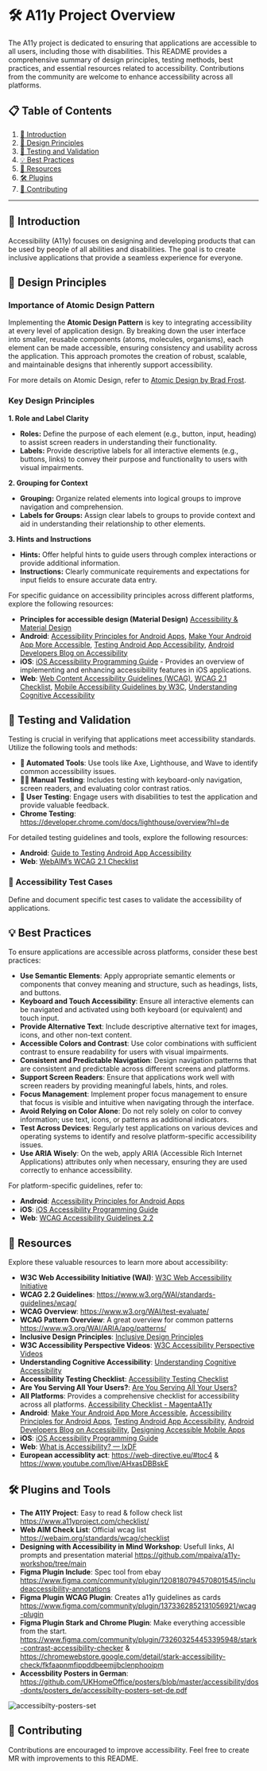# 🛠️ A11y Project Overview

The A11y project is dedicated to ensuring that applications are accessible to all users, including those with disabilities. This README provides a comprehensive summary of design principles, testing methods, best practices, and essential resources related to accessibility. Contributions from the community are welcome to enhance accessibility across all platforms.

## 📋 Table of Contents

1. [👋 Introduction](#-introduction)
2. [🎨 Design Principles](#-design-principles)
3. [🧪 Testing and Validation](#-testing-and-validation)
4. [💡 Best Practices](#-best-practices)
5. [🔗 Resources](#-resources)
6. [🛠️ Plugins](#-plugins-and-tools)
7. [🤝 Contributing](#-contributing)

---

## 👋 Introduction

Accessibility (A11y) focuses on designing and developing products that can be used by people of all abilities and disabilities. The goal is to create inclusive applications that provide a seamless experience for everyone.

## 🎨 Design Principles

### Importance of Atomic Design Pattern

Implementing the **Atomic Design Pattern** is key to integrating accessibility at every level of application design. By breaking down the user interface into smaller, reusable components (atoms, molecules, organisms), each element can be made accessible, ensuring consistency and usability across the application. This approach promotes the creation of robust, scalable, and maintainable designs that inherently support accessibility.

For more details on Atomic Design, refer to [Atomic Design by Brad Frost](http://bradfrost.com/blog/post/atomic-web-design/).

### Key Design Principles

**1. Role and Label Clarity**
* **Roles:** Define the purpose of each element (e.g., button, input, heading) to assist screen readers in understanding their functionality. 
* **Labels:** Provide descriptive labels for all interactive elements (e.g., buttons, links) to convey their purpose and functionality to users with visual impairments. 

**2. Grouping for Context**
* **Grouping:** Organize related elements into logical groups to improve navigation and comprehension. 
* **Labels for Groups:** Assign clear labels to groups to provide context and aid in understanding their relationship to other elements.

**3. Hints and Instructions**
* **Hints:** Offer helpful hints to guide users through complex interactions or provide additional information.
* **Instructions:** Clearly communicate requirements and expectations for input fields to ensure accurate data entry.

For specific guidance on accessibility principles across different platforms, explore the following resources:
- **Principles for accessible design (Material Design)** [Accessibility & Material Design](https://m3.material.io/foundations/overview/principles)
- **Android**: [Accessibility Principles for Android Apps](https://developer.android.com/guide/topics/ui/accessibility/principles?authuser=1), [Make Your Android App More Accessible](https://developer.android.com/courses/pathways/make-your-android-app-accessible), [Testing Android App Accessibility](https://developer.android.com/guide/topics/ui/accessibility/testing?authuser=1&continue=https%3A%2F%2Fdeveloper.android.com%2Fcourses%2Fpathways%2Fmake-your-android-app-accessible%3Fauthuser%3D1%23article-https%3A%2F%2Fdeveloper.android.com%2Fguide%2Ftopics%2Fui%2Faccessibility%2Ftesting), [Android Developers Blog on Accessibility](https://android-developers.googleblog.com/2012/04/accessibility-are-you-serving-all-your-users.html)
- **iOS**: [iOS Accessibility Programming Guide](https://developer.apple.com/documentation/uikit/accessibility) - Provides an overview of implementing and enhancing accessibility features in iOS applications.
- **Web**: [Web Content Accessibility Guidelines (WCAG)](https://www.w3.org/WAI/standards-guidelines/wcag/), [WCAG 2.1 Checklist](https://webaim.org/standards/wcag/checklist), [Mobile Accessibility Guidelines by W3C](https://www.w3.org/WAI/standards-guidelines/mobile/), [Understanding Cognitive Accessibility](https://www.w3.org/WAI/people-use-web/abilities-barriers/cognitive/)

## 🧪 Testing and Validation

Testing is crucial in verifying that applications meet accessibility standards. Utilize the following tools and methods:

- **🔧 Automated Tools**: Use tools like Axe, Lighthouse, and Wave to identify common accessibility issues.
- **👨‍🏫 Manual Testing**: Includes testing with keyboard-only navigation, screen readers, and evaluating color contrast ratios.
- **👥 User Testing**: Engage users with disabilities to test the application and provide valuable feedback.
- **Chrome Testing**: https://developer.chrome.com/docs/lighthouse/overview?hl=de

For detailed testing guidelines and tools, explore the following resources:

- **Android**: [Guide to Testing Android App Accessibility](https://developer.android.com/guide/topics/ui/accessibility/testing)
- **Web**: [WebAIM’s WCAG 2.1 Checklist](https://webaim.org/standards/wcag/checklist)

### 📑 Accessibility Test Cases

Define and document specific test cases to validate the accessibility of applications.

## 💡 Best Practices

To ensure applications are accessible across platforms, consider these best practices:

- **Use Semantic Elements**: Apply appropriate semantic elements or components that convey meaning and structure, such as headings, lists, and buttons.
- **Keyboard and Touch Accessibility**: Ensure all interactive elements can be navigated and activated using both keyboard (or equivalent) and touch input.
- **Provide Alternative Text**: Include descriptive alternative text for images, icons, and other non-text content.
- **Accessible Colors and Contrast**: Use color combinations with sufficient contrast to ensure readability for users with visual impairments.
- **Consistent and Predictable Navigation**: Design navigation patterns that are consistent and predictable across different screens and platforms.
- **Support Screen Readers**: Ensure that applications work well with screen readers by providing meaningful labels, hints, and roles.
- **Focus Management**: Implement proper focus management to ensure that focus is visible and intuitive when navigating through the interface.
- **Avoid Relying on Color Alone**: Do not rely solely on color to convey information; use text, icons, or patterns as additional indicators.
- **Test Across Devices**: Regularly test applications on various devices and operating systems to identify and resolve platform-specific accessibility issues.
- **Use ARIA Wisely**: On the web, apply ARIA (Accessible Rich Internet Applications) attributes only when necessary, ensuring they are used correctly to enhance accessibility.

For platform-specific guidelines, refer to:

- **Android**: [Accessibility Principles for Android Apps](https://developer.android.com/guide/topics/ui/accessibility/principles?authuser=1)
- **iOS**: [iOS Accessibility Programming Guide](https://developer.apple.com/documentation/uikit/accessibility)
- **Web**: [WCAG Accessibility Guidelines 2.2](https://www.w3.org/TR/WCAG22/)


## 🔗 Resources

Explore these valuable resources to learn more about accessibility:

- **W3C Web Accessibility Initiative (WAI)**: [W3C Web Accessibility Initiative](https://www.w3.org/WAI/)
- **WCAG 2.2 Guidelines**: https://www.w3.org/WAI/standards-guidelines/wcag/
- **WCAG Overview**: https://www.w3.org/WAI/test-evaluate/
- **WCAG Pattern Overview**: A great overview for common patterns https://www.w3.org/WAI/ARIA/apg/patterns/
- **Inclusive Design Principles**: [Inclusive Design Principles](https://inclusivedesignprinciples.org/)
- **W3C Accessibility Perspective Videos**: [W3C Accessibility Perspective Videos](https://www.w3.org/WAI/perspective-videos/)
- **Understanding Cognitive Accessibility**: [Understanding Cognitive Accessibility](https://www.w3.org/WAI/people-use-web/abilities-barriers/cognitive/)
- **Accessibility Testing Checklist**: [Accessibility Testing Checklist](https://developer.android.com/guide/topics/ui/accessibility/testing?authuser=1&continue=https%3A%2F%2Fdeveloper.android.com%2Fcourses%2Fpathways%2Fmake-your-android-app-accessible%3Fauthuser%3D1%23article-https%3A%2F%2Fdeveloper.android.com%2Fguide%2Ftopics%2Fui%2Faccessibility%2Ftesting)
- **Are You Serving All Your Users?**: [Are You Serving All Your Users?](https://android-developers.googleblog.com/2012/04/accessibility-are-you-serving-all-your.html)
- **All Platforms**: Provides a comprehensive checklist for accessibility across all platforms. [Accessibility Checklist - MagentaA11y](https://www.magentaa11y.com/) 
- **Android**: [Make Your Android App More Accessible](https://developer.android.com/courses/pathways/make-your-android-app-accessible), [Accessibility Principles for Android Apps](https://developer.android.com/guide/topics/ui/accessibility/principles?authuser=1), [Testing Android App Accessibility](https://developer.android.com/guide/topics/ui/accessibility/testing), [Android Developers Blog on Accessibility](https://android-developers.googleblog.com/2012/04/accessibility-are-you-serving-all-your-users.html), [Designing Accessible Mobile Apps](https://developer.android.com/design/ui/mobile/guides/foundations/accessibility?hl=en&authuser=1#)
- **iOS**: [iOS Accessibility Programming Guide](https://developer.apple.com/documentation/uikit/accessibility)
- **Web**: [What is Accessibility? — IxDF](https://www.interaction-design.org/literature/topics/accessibility)
- **European accessiblity act**: https://web-directive.eu/#toc4 & https://www.youtube.com/live/AHxasDBBskE


## 🛠️ Plugins and Tools


- **The A11Y Project**: Easy to read & follow check list https://www.a11yproject.com/checklist/
- **Web AIM Check List**: Official wcag list https://webaim.org/standards/wcag/checklist
- **Designing with Accessibility in Mind Workshop**: Usefull links, AI prompts and presentation material https://github.com/mpaiva/a11y-workshop/tree/main
- **Figma Plugin Include**: Spec tool from ebay https://www.figma.com/community/plugin/1208180794570801545/includeaccessibility-annotations
- **Figma Plugin WCAG Plugin**: Creates a11y guidelines as cards https://www.figma.com/community/plugin/1373362852131056921/wcag-plugin
- **Figma Plugin Stark and Chrome Plugin**: Make everything accessible from the start. https://www.figma.com/community/plugin/732603254453395948/stark-contrast-accessibility-checker & https://chromewebstore.google.com/detail/stark-accessibility-check/fkfaapnmfippddbeemjjbclenphooipm
- **Accessbility Posters in German**: https://github.com/UKHomeOffice/posters/blob/master/accessibility/dos-donts/posters_de/accessibilty-posters-set-de.pdf

![accessibilty-posters-set](https://github.com/user-attachments/assets/ef7b03c9-2ee9-43ce-a0db-a0b0ef892494)


## 🤝 Contributing

Contributions are encouraged to improve accessibility.
Feel free to create MR with improvements to this README.

